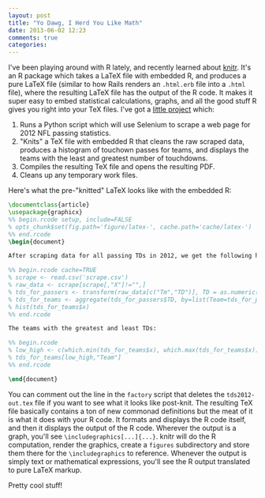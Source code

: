 ```yaml
---
layout: post
title: "Yo Dawg, I Herd You Like Math"
date: 2013-06-02 12:23
comments: true
categories: 
---
```

I've been playing around with R lately, and recently learned about [knitr](http://yihui.name/knitr/).  It's an R package which takes a LaTeX file with embedded R, and produces a pure LaTeX file (similar to how Rails renders an `.html.erb` file into a `.html` file), where the resulting LaTeX file has the output of the R code.  It makes it super easy to embed statistical calculations, graphs, and all the good stuff R gives you right into your TeX files.  I've got a [little project](https://github.com/amitkgupta/knit_tds) which:  

1. Runs a Python script which will use Selenium to scrape a web page for 2012 NFL passing statistics.
1. "Knits" a TeX file with embedded R that cleans the raw scraped data, produces a histogram of touchown passes for teams, and displays the teams with the least and greatest number of touchdowns.
1. Compiles the resulting TeX file and opens the resulting PDF.
1. Cleans up any temporary work files.

Here's what the pre-"knitted" LaTeX looks like with the embedded R:

```latex
\documentclass{article}
\usepackage{graphicx}
%% begin.rcode setup, include=FALSE
% opts_chunk$set(fig.path='figure/latex-', cache.path='cache/latex-')
%% end.rcode
\begin{document}

After scraping data for all passing TDs in 2012, we get the following histogram for number of TD passes by team.

%% begin.rcode cache=TRUE
% scrape <- read.csv('scrape.csv')
% raw_data <- scrape[scrape[,"X"]!="",]
% tds_for_passers <- transform(raw_data[c("Tm","TD")], TD = as.numeric(as.character(TD)))
% tds_for_teams <- aggregate(tds_for_passers$TD, by=list(Team=tds_for_passers$Tm), FUN=sum)
% hist(tds_for_teams$x)
%% end.rcode

The teams with the greatest and least TDs:

%% begin.rcode
% low_high <- c(which.min(tds_for_teams$x), which.max(tds_for_teams$x))
% tds_for_teams[low_high,"Team"]
%% end.rcode

\end{document}
```

You can comment out the line in the `factory` script that deletes the `tds2012-out.tex` file if you want to see what it looks like post-knit.  The resulting TeX file basically contains a ton of new commonad definitions but the meat of it is what it does with your R code.  It formats and displays the R code itself, and then it displays the output of the R code.  Wherever the output is a graph, you'll see `\includegraphics[...]{...}`.  knitr will do the R computation, render the graphics, create a `figures` subdirectory and store them there for the `\includegraphics` to reference.  Whenever the output is simply text or mathematical expressions, you'll see the R output translated to pure LaTeX markup.  

Pretty cool stuff!
